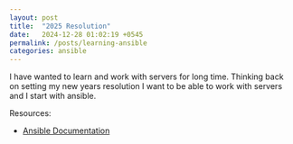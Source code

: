 ```yaml
---
layout: post
title:  "2025 Resolution"
date:   2024-12-28 01:02:19 +0545
permalink: /posts/learning-ansible
categories: ansible
---
```


I have wanted to learn and work with servers for long time. Thinking back on setting my new years resolution I want to be able to work with servers and I start with ansible.

Resources:
- [Ansible Documentation](https://docs.ansible.com/ansible/latest/getting_started/index.html)



